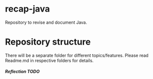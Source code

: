 # recap-java
Repository to revise and document Java.

# Repository structure
There will be a separate folder for different topics/features. Please read Readme.md in respective folders for details.


##### Reflection TODO
      

